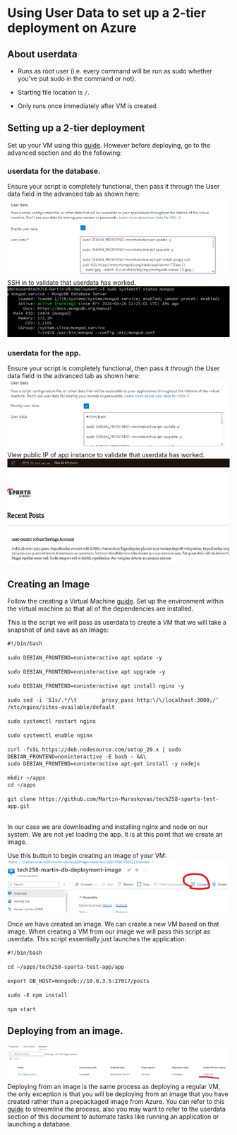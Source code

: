 # Using User Data to set up a 2-tier deployment on Azure

## About userdata
- Runs as root user (i.e. every command will be run as sudo whether you've put sudo in the command or not).
  
- Starting file location is `/`.
  
- Only runs once immediately after VM is created.

## Setting up a 2-tier deployment
Set up your VM using this [guide](https://github.com/Martin-Muraskovas/tech258_azure_linux/blob/main/2-tier-azure-deployment.md). However before deploying, go to the advanced section and do the following:

### userdata for the database.
Ensure your script is completely functional, then pass it through the User data field in the advanced tab as shown here:<br>
![alt text](image.png)<br>
SSH in to validate that userdata has worked.<br>
![alt text](image-2.png)


### userdata for the app.
Ensure your script is completely functional, then pass it through the User data field in the advanced tab as shown here:<br>
![alt text](image-4.png)<br>
View public IP of app instance to validate that userdata has worked.<br>
![alt text](image-3.png)<br>


## Creating an Image
Follow the creating a Virtual Machine [guide](https://github.com/Martin-Muraskovas/tech258_azure_linux/blob/main/2-tier-azure-deployment.md). Set up the environment within the virtual machine so that all of the dependencies are installed.<br>

This is the script we will pass as userdata to create a VM that we will take a snapshot of and save as an Image:<br>
```
#!/bin/bash

sudo DEBIAN_FRONTEND=noninteractive apt update -y

sudo DEBIAN_FRONTEND=noninteractive apt upgrade -y

sudo DEBIAN_FRONTEND=noninteractive apt install nginx -y

sudo sed -i '51s/.*/\t        proxy_pass http:\/\/localhost:3000;/' /etc/nginx/sites-available/default

sudo systemctl restart nginx

sudo systemctl enable nginx

curl -fsSL https://deb.nodesource.com/setup_20.x | sudo DEBIAN_FRONTEND=noninteractive -E bash - &&\
sudo DEBIAN_FRONTEND=noninteractive apt-get install -y nodejs

mkdir ~/apps
cd ~/apps

git clone https://github.com/Martin-Muraskovas/tech258-sparta-test-app.git
```
<br> In our case we are downloading and installing nginx and node on our system. We are not yet loading the app. It is at this point that we create an image.

Use this button to begin creating an image of your VM:
![alt text](image-6.png)<br>

Once we have created an image. We can create a new VM based on that image. When creating a VM from our image we will pass this script as userdata. This script essentially just launches the application:

```
#!/bin/bash

cd ~/apps/tech258-sparta-test-app/app

export DB_HOST=mongodb://10.0.3.5:27017/posts

sudo -E npm install

npm start
```

## Deploying from an image.

![alt text](image-7.png)
Deploying from an image is the same process as deploying a regular VM, the only exception is that you will be deploying from an image that you have created rather than a prepackaged image from Azure. You can refer to this [guide](https://github.com/Martin-Muraskovas/tech258_azure_linux/blob/main/2-tier-azure-deployment.md) to streamline the process, also you may want to refer to the userdata section of this document to automate tasks like running an application or launching a database.